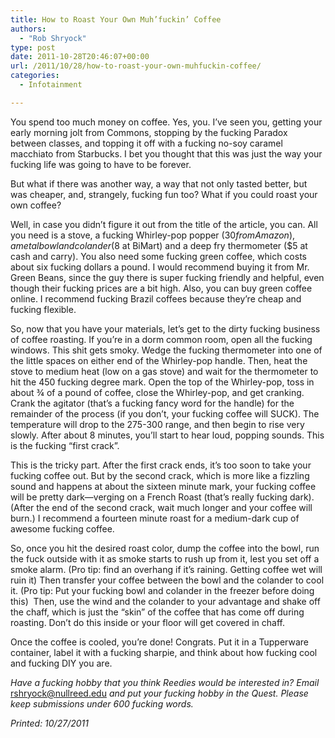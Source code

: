 ```yaml
---
title: How to Roast Your Own Muh’fuckin’ Coffee
authors: 
  - "Rob Shryock"
type: post
date: 2011-10-28T20:46:07+00:00
url: /2011/10/28/how-to-roast-your-own-muhfuckin-coffee/
categories:
  - Infotainment

---
```

You spend too much money on coffee. Yes, you. I’ve seen you, getting your early morning jolt from Commons, stopping by the fucking Paradox between classes, and topping it off with a fucking no-soy caramel macchiato from Starbucks. I bet you thought that this was just the way your fucking life was going to have to be forever.

But what if there was another way, a way that not only tasted better, but was cheaper, and, strangely, fucking fun too? What if you could roast your own coffee?

Well, in case you didn’t figure it out from the title of the article, you can. All you need is a stove, a fucking Whirley-pop popper ($30 from Amazon), a metal bowl and colander ($8 at BiMart) and a deep fry thermometer ($5 at cash and carry). You also need some fucking green coffee, which costs about six fucking dollars a pound. I would recommend buying it from Mr. Green Beans, since the guy there is super fucking friendly and helpful, even though their fucking prices are a bit high. Also, you can buy green coffee online. I recommend fucking Brazil coffees because they&#8217;re cheap and fucking flexible.

So, now that you have your materials, let’s get to the dirty fucking business of coffee roasting. If you’re in a dorm common room, open all the fucking windows. This shit gets smoky. Wedge the fucking thermometer into one of the little spaces on either end of the Whirley-pop handle. Then, heat the stove to medium heat (low on a gas stove) and wait for the thermometer to hit the 450 fucking degree mark. Open the top of the Whirley-pop, toss in about ¾ of a pound of coffee, close the Whirley-pop, and get cranking. Crank the agitator (that&#8217;s a fucking fancy word for the handle) for the remainder of the process (if you don’t, your fucking coffee will SUCK). The temperature will drop to the 275-300 range, and then begin to rise very slowly. After about 8 minutes, you’ll start to hear loud, popping sounds. This is the fucking “first crack”.

This is the tricky part. After the first crack ends, it’s too soon to take your fucking coffee out. But by the second crack, which is more like a fizzling sound and happens at about the sixteen minute mark, your fucking coffee will be pretty dark—verging on a French Roast (that&#8217;s really fucking dark). (After the end of the second crack, wait much longer and your coffee will burn.) I recommend a fourteen minute roast for a medium-dark cup of awesome fucking coffee.

So, once you hit the desired roast color, dump the coffee into the bowl, run the fuck outside with it as smoke starts to rush up from it, lest you set off a smoke alarm. (Pro tip: find an overhang if it’s raining. Getting coffee wet will ruin it) Then transfer your coffee between the bowl and the colander to cool it. (Pro tip: Put your fucking bowl and colander in the freezer before doing this)  Then, use the wind and the colander to your advantage and shake off the chaff, which is just the “skin” of the coffee that has come off during roasting. Don’t do this inside or your floor will get covered in chaff.

Once the coffee is cooled, you’re done! Congrats. Put it in a Tupperware container, label it with a fucking sharpie, and think about how fucking cool and fucking DIY you are.

_Have a fucking hobby that you think Reedies would be interested in? Email_ [&#x72;&#x73;&#x68;&#x72;&#x79;&#x6f;&#x63;&#x6b;&#x40;<span class="oe_displaynone">null</span>&#x72;&#x65;&#x65;&#x64;&#x2e;&#x65;&#x64;&#x75;][1] _and put your fucking hobby in the Quest. Please keep submissions under 600 fucking words._

_Printed: 10/27/2011_

 [1]: mailto:&#x72;&#x73;&#x68;&#x72;&#x79;&#x6f;&#x63;&#x6b;&#x40;&#x72;&#x65;&#x65;&#x64;&#x2e;&#x65;&#x64;&#x75;